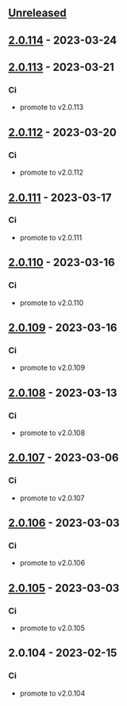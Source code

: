 <a name="unreleased"></a>
## [Unreleased]


<a name="2.0.114"></a>
## [2.0.114] - 2023-03-24

<a name="2.0.113"></a>
## [2.0.113] - 2023-03-21
### Ci
- promote to v2.0.113


<a name="2.0.112"></a>
## [2.0.112] - 2023-03-20
### Ci
- promote to v2.0.112


<a name="2.0.111"></a>
## [2.0.111] - 2023-03-17
### Ci
- promote to v2.0.111


<a name="2.0.110"></a>
## [2.0.110] - 2023-03-16
### Ci
- promote to v2.0.110


<a name="2.0.109"></a>
## [2.0.109] - 2023-03-16
### Ci
- promote to v2.0.109


<a name="2.0.108"></a>
## [2.0.108] - 2023-03-13
### Ci
- promote to v2.0.108


<a name="2.0.107"></a>
## [2.0.107] - 2023-03-06
### Ci
- promote to v2.0.107


<a name="2.0.106"></a>
## [2.0.106] - 2023-03-03
### Ci
- promote to v2.0.106


<a name="2.0.105"></a>
## [2.0.105] - 2023-03-03
### Ci
- promote to v2.0.105


<a name="2.0.104"></a>
## 2.0.104 - 2023-02-15
### Ci
- promote to v2.0.104


[Unreleased]: https://gitlab.industrysoftware.automation.siemens.com/caas-ops/fleet/aws-usea1-qa-qa/compare/2.0.114...HEAD
[2.0.114]: https://gitlab.industrysoftware.automation.siemens.com/caas-ops/fleet/aws-usea1-qa-qa/compare/2.0.113...2.0.114
[2.0.113]: https://gitlab.industrysoftware.automation.siemens.com/caas-ops/fleet/aws-usea1-qa-qa/compare/2.0.112...2.0.113
[2.0.112]: https://gitlab.industrysoftware.automation.siemens.com/caas-ops/fleet/aws-usea1-qa-qa/compare/2.0.111...2.0.112
[2.0.111]: https://gitlab.industrysoftware.automation.siemens.com/caas-ops/fleet/aws-usea1-qa-qa/compare/2.0.110...2.0.111
[2.0.110]: https://gitlab.industrysoftware.automation.siemens.com/caas-ops/fleet/aws-usea1-qa-qa/compare/2.0.109...2.0.110
[2.0.109]: https://gitlab.industrysoftware.automation.siemens.com/caas-ops/fleet/aws-usea1-qa-qa/compare/2.0.108...2.0.109
[2.0.108]: https://gitlab.industrysoftware.automation.siemens.com/caas-ops/fleet/aws-usea1-qa-qa/compare/2.0.107...2.0.108
[2.0.107]: https://gitlab.industrysoftware.automation.siemens.com/caas-ops/fleet/aws-usea1-qa-qa/compare/2.0.106...2.0.107
[2.0.106]: https://gitlab.industrysoftware.automation.siemens.com/caas-ops/fleet/aws-usea1-qa-qa/compare/2.0.105...2.0.106
[2.0.105]: https://gitlab.industrysoftware.automation.siemens.com/caas-ops/fleet/aws-usea1-qa-qa/compare/2.0.104...2.0.105
